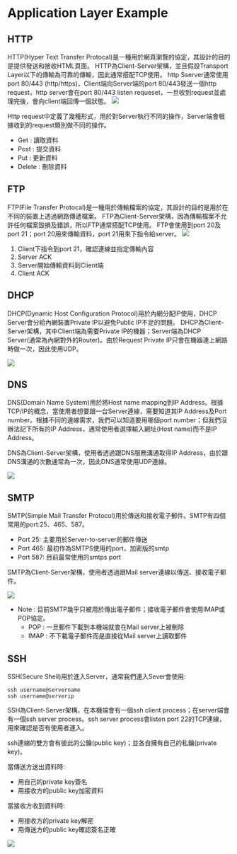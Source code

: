 # Application Layer Example

## HTTP
HTTP(Hyper Text Transfer Protocal)是一種用於網頁瀏覽的協定，其設計的目的是提供發送和接收HTML頁面。
HTTP為Client-Server架構，並且假設Transport Layer以下的傳輸為可靠的傳輸，因此通常搭配TCP使用。
http Sserver通常使用port 80/443 (http/https)，Client端向Server端的port 80/443發送一個http request，http server會在port 80/443 listen requeset，一旦收到request並處理完後，會向client端回傳一個狀態。
![](https://i.imgur.com/tc0aGHG.png)

Http request中定義了幾種形式，用於對Server執行不同的操作，Server端會根據收到的request類別做不同的操作。

* Get : 讀取資料
* Post : 提交資料
* Put : 更新資料
* Delete : 刪除資料

## FTP
FTP(File Transfer Protocal)是一種用於傳輸檔案的協定，其設計的目的是用於在不同的裝置上透過網路傳遞檔案。
FTP為Client-Server架構，因為傳輸檔案不允許任何檔案毀損及錯誤，所以FTP通常搭配TCP使用。
FTP會使用到port 20及port 21；port 20用來傳輸資料，port 21用來下指令給server。
![](https://i.imgur.com/EZwUu3Q.png)

1. Client下指令到port 21，確認連線並指定傳輸內容
2. Server ACK
3. Server開始傳輸資料到Client端
4. Client ACK

## DHCP
DHCP(Dynamic Host Configuration Protocol)用於內網分配IP使用，DHCP Server會分給內網裝置Private IP以避免Public IP不足的問題。
DHCP為Client-Server架構，其中Client端為需要Private IP的機器；Server端為DHCP Server(通常為內網對外的Router)。由於Request Private IP只會在機器連上網路時做一次，因此使用UDP。

![](https://i.imgur.com/MhBYqTW.png)

## DNS
DNS(Domain Name System)用於將Host name mapping到IP Address。根據TCP/IP的概念，當使用者想要跟一台Server連線，需要知道其IP Address及Port number。根據不同的連線需求，我們可以知道要用哪個port number；但我們沒辦法記下所有的IP Address，通常使用者選擇輸入網址(Host name)而不是IP Address。

DNS為Client-Server架構，使用者透過跟DNS服務溝通取得IP Address，由於跟DNS溝通的次數通常為一次，因此DNS通常使用UDP連線。

![](https://i.imgur.com/RyKOImv.png)

## SMTP
SMTP(Simple Mail Transfer Protocol)用於傳送和接收電子郵件。SMTP有四個常用的port:25、465、587。
* Port 25: 主要用於Server-to-server的郵件傳送
* Port 465: 最初作為SMTPS使用的port，加密版的smtp
* Port 587: 目前最常使用的smtps port

SMTP為Client-Server架構，使用者透過跟Mail server連線以傳送、接收電子郵件。

![](https://i.imgur.com/JH71Mdp.png)

* Note : 目前SMTP幾乎只被用於傳出電子郵件；接收電子郵件會使用IMAP或POP協定。
    * POP : 一旦郵件下載到本機端就會在Mail server上被刪除
    * IMAP : 不下載電子郵件而是直接從Mail server上讀取郵件
    
## SSH
SSH(Secure Shell)用於進入Server，通常我們連入Sever會使用:
    
    ssh username@servername
    ssh username@serverip

SSH為Client-Server架構，在本機端會有一個ssh client process；在server端會有一個ssh server process。ssh server process會listen port 22的TCP連線，用來確認是否有使用者連入。

ssh連線的雙方會有彼此的公鑰(public key)；並各自擁有自己的私鑰(private key)。

當傳送方送出資料時:
* 用自己的private key簽名
* 用接收方的public key加密資料

當接收方收到資料時:
* 用接收方的private key解密
* 用傳送方的public key確認簽名正確

![](https://i.imgur.com/ERKpgpl.png)
